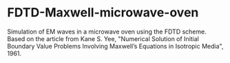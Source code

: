 # FDTD-Maxwell-microwave-oven
Simulation of EM waves in a microwave oven using the FDTD scheme.
Based on the article from Kane S. Yee, "Numerical Solution of Initial Boundary Value Problems Involving Maxwell’s Equations in Isotropic Media", 1961.
